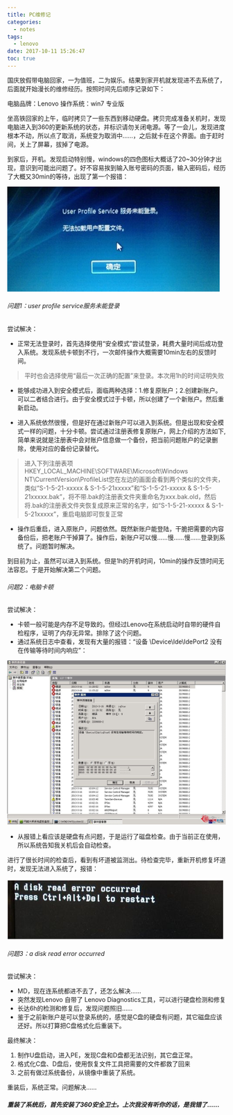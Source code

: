 ```yaml
---
title: PC维修记
categories:
  - notes
tags:
  - lenovo
date: 2017-10-11 15:26:47
toc: true
---
```

国庆放假带电脑回家，一为值班，二为娱乐。结果到家开机就发现进不去系统了，后面就开始漫长的维修经历。按照时间先后顺序记录如下：

电脑品牌：Lenovo
操作系统：win7 专业版

<!-- more -->

坐高铁回家的上午，临时拷贝了一些东西到移动硬盘。拷贝完成准备关机时，发现电脑进入到360的更新系统的状态，并标识请勿关闭电源。等了一会儿，发现进度根本不动，所以点了取消，系统变为取消中……，之后就卡在这个界面。由于赶时间，关上了屏幕，拔掉了电源。

到家后，开机。发现启动特别慢，windows的四色图标大概话了20~30分钟才出现，意识到可能出问题了。好不容易挨到输入账号密码的页面，输入密码后，经历了大概又30min的等待，出现了第一个报错：  

![](/images/userprofile.jpg)

###### 问题1：user profile service服务未能登录

尝试解决：  
* 正常无法登录时，首先选择使用“安全模式”尝试登录，耗费大量时间后成功登入系统。发现系统卡顿到不行，一次邮件操作大概需要10min左右的反馈时间。
> 平时也会选择使用“最后一次正确的配置”来登录。本次用1h的时间证明失败

* 能够成功进入到安全模式后，面临两种选择：1.修复原账户；2.创建新账户。可以二者结合进行。由于安全模式过于卡顿，所以创建了一个新账户。然后重新启动。

* 进入系统依然很慢，但是好在通过新账户可以进入到系统。但是出现和安全模式一样的问题，十分卡顿。尝试通过注册表修复原账户，网上介绍的方法如下,简单来说就是注册表中会对账户信息做一个备份，把当前问题账户的记录删除，使用对应的备份记录替代。
>进入下列注册表项HKEY_LOCAL_MACHINE\SOFTWARE\Microsoft\Windows NT\CurrentVersion\ProfileList您在左边的画面会看到两个类似的文件夹，类似“S-1-5-21-xxxxx & S-1-5-21xxxxx”和“S-1-5-21-xxxxx & S-1-5-21xxxxx.bak”，将不带.bak的注册表文件夹重命名为xxx.bak.old，然后将.bak的注册表文件夹恢复成原来正常的名字，如“S-1-5-21-xxxxx & S-1-5-21xxxxx”，重启电脑即可恢复正常

* 操作后重启，进入原账户，问题依然。既然新账户能登陆，干脆把需要的内容备份后，把老账户干掉算了。操作后，新账户可以慢……慢……慢……登录到系统了。问题暂时解决。

到目前为止，虽然可以进入到系统。但是1h的开机时间，10min的操作反馈时间无法容忍。于是开始解决第二个问题。

###### 问题2：电脑卡顿

尝试解决：
* 卡顿一般可能是内存不足导致的。但经过Lenovo在系统启动时自带的硬件自检程序，证明了内存无异常。排除了这个问题。
* 通过系统日志中查看，发现有大量的报错：“设备 \Device\Ide\IdePort2 没有在传输等待时间内响应”：

![](/images/device.jpg)
* 从报错上看应该是硬盘有点问题，于是运行了磁盘检查。由于当前正在使用，所以系统告知我关机后会自动检查。

进行了很长时间的检查后，看到有坏道被监测出。待检查完毕，重新开机修复坏道时，发现无法进入系统了，报错：

![](/images/disk_error.png)

###### 问题3：a disk read error occurred
尝试解决：
* MD，现在连系统都进不去了，还怎么解决……
* 突然发现Lenovo 自带了 Lenovo Diagnostics工具，可以进行硬盘检测和修复
* 长达6h的检测和修复后，发现问题照旧……
* 鉴于之前新账户是可以登录系统的，感觉是C盘的硬盘有问题，其它磁盘应该还好。所以打算把C盘格式化后重装下。

最终解决：
1. 制作U盘启动，进入PE，发现C盘和D盘都无法识别，其它盘正常。
2. 格式化C盘、D盘后，使用恢复文件工具把需要的文件都救了回来
3. 之前有做过系统备份，从镜像中重装了系统。

重装后，系统正常。问题解决……

##### 重装了系统后，首先安装了360安全卫士。上次我没有听你的话，是我错了……
